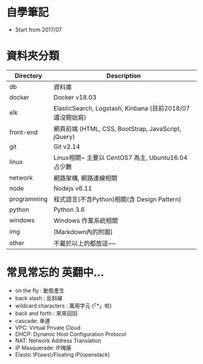 # 自學筆記
- Start from 2017/07

# 資料夾分類
Directory     | Description
------------- | ------------------------
db            | 資料庫
docker        | Docker v18.03
elk           | ElasticSearch, Logstash, Kinbana (目前2018/07還沒開始寫)
front-end     | 網頁前端 (HTML, CSS, BootStrap, JavaScript, jQuery)
git           | Git v2.14
linux         | Linux相關~ 主要以 CentOS7 為主, Ubuntu16.04 占少數
network       | 網路架構, 網路連線相關
node          | Nodejs v6.11
programming   | 程式語言(不含Python)相關(含 Design Pattern)
python        | Python 3.6
windows       | Windows 作業系統相關
img           | (Markdown內的附圖)
other         | 不屬於以上的都放這~~



# 常見常忘的 英翻中...

- on the fly : 動態產生 
- back slash : 反斜線
- wildcard characters : 萬用字元 (「*」啦)
- back and forth : 來來回回
- cascade: 串連
- VPC: Virtual Private Cloud
- DHCP: Dynamic Host Configuration Protocol
- NAT: Network Address Translation
- IP Masquerade: IP掩蔽
- Elastic IP(aws)/Floating IP(openstack)
